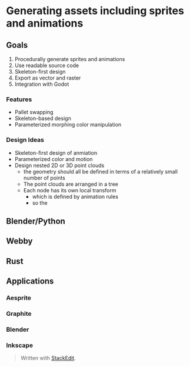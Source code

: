 
# Generating assets including sprites and animations

## Goals
1. Procedurally generate sprites and animations
2. Use readable source code
3. Skeleton-first design
4. Export as vector and raster
5. Integration with Godot

### Features
* Pallet swapping
* Skeleton-based design
* Parameterized morphing color manipulation

### Design Ideas
* Skeleton-first design of anmiation
* Parameterized color and motion
* Design nested 2D or 3D point clouds
	* the geometry should all be defined in terms of a relatively small number of points
	* The point clouds are arranged in a tree
	* Each node has its own local transform
		* which is defined by animation rules
		* so the 

## Blender/Python

## Webby

## Rust

## Applications
### Aesprite
### Graphite
### Blender
### Inkscape



> Written with [StackEdit](https://stackedit.io/).
<!--stackedit_data:
eyJoaXN0b3J5IjpbMTA0MzY0MDAyOV19
-->